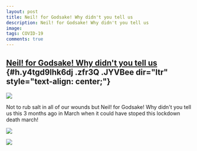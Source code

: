 ```yaml
---
layout: post
title: Neil! for Godsake! Why didn't you tell us
description: Neil! for Godsake! Why didn't you tell us
image: 
tags: COVID-19
comments: true
---
```


[Neil! for Godsake! Why didn't you tell us](https://www.google.com/url?q=https%3A%2F%2Fwww.telegraph.co.uk%2Fnews%2F2020%2F06%2F02%2Fprof-lockdown-neil-ferguson-admits-sweden-used-science-uk-has%2F&sa=D&sntz=1&usg=AFQjCNHAAfvR7sGdxN3a61hicv_PSNnl1Q) {#h.y4tgd9lhk6dj .zfr3Q .JYVBee dir="ltr" style="text-align: center;"}
---------------------------------------------------------------------------------------------------------------------------------------------------------------------------------------------------------------------------------------------------------

[![](https://lh4.googleusercontent.com/GZakKfPCSEqIgluPGroMETVFYKyx_bFN9hwOitplqqCxNAa3Q1kyQGF8wb-wqMaTNctrhKcVDuZ1pWeU9btck9XT4oBXF5SzOmfc_WDm0ntTOuIGJWI=w1280)](https://www.google.com/url?q=https%3A%2F%2Fredcap.med.usc.edu%2Fsurveys%2F%3Fs%3DJ7KEL4YTKT&sa=D&sntz=1&usg=AFQjCNGgmJPVlIxKzdq9Pd16K5HC0kstRQ)

Not to rub salt in all of our wounds but Neil! for Godsake! Why didn't
you tell us this 3 months ago in March when it could have stoped this
lockdown death march!

![](https://lh3.googleusercontent.com/f5vDhME3dh0muA_fcNSE87hrKnWrlgqrORrLMEOb4MQGjhuL1yXN-y6wnB3phb6Wlb_5fAbp0PNF0KFdU-6YfANgAUM_5Cnmotd4mso70qoLNBerFQ=w1280)

![](https://lh3.googleusercontent.com/hDHjiUTwcsrLZISopK-ByWpmqzB1BcSv4QE8nAKXn0srBB2tbgIrW_fytWNPIvkDpXlzmy1egAIgLoi1vStvYbkRePic6XiXmD_NAkGKlVX8GGCg2w=w1280)
